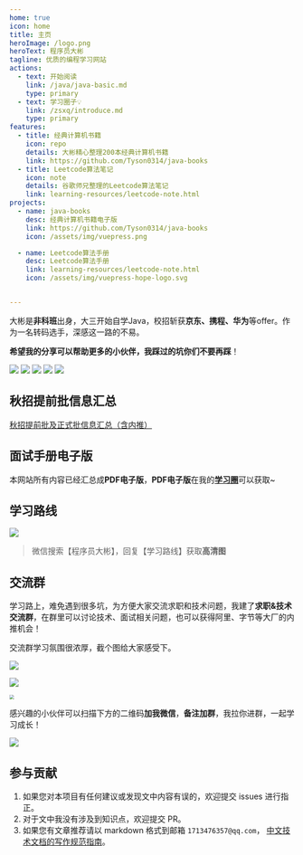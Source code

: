 ```yaml
---
home: true
icon: home
title: 主页
heroImage: /logo.png
heroText: 程序员大彬
tagline: 优质的编程学习网站
actions:
  - text: 开始阅读
    link: /java/java-basic.md
    type: primary
  - text: 学习圈子💡
    link: /zsxq/introduce.md
    type: primary
features:
  - title: 经典计算机书籍
    icon: repo
    details: 大彬精心整理200本经典计算机书籍
    link: https://github.com/Tyson0314/java-books
  - title: Leetcode算法笔记
    icon: note
    details: 谷歌师兄整理的Leetcode算法笔记
    link: learning-resources/leetcode-note.html
projects:
  - name: java-books
    desc: 经典计算机书籍电子版
    link: https://github.com/Tyson0314/java-books
    icon: /assets/img/vuepress.png

  - name: Leetcode算法手册
    desc: Leetcode算法手册
    link: learning-resources/leetcode-note.html
    icon: /assets/img/vuepress-hope-logo.svg


---
```




大彬是**非科班**出身，大三开始自学Java，校招斩获**京东、携程、华为**等offer。作为一名转码选手，深感这一路的不易。

**希望我的分享可以帮助更多的小伙伴，我踩过的坑你们不要再踩**！

[<img src="https://img.shields.io/badge/Wechat-微信交流群-success">](http://img.topjavaer.cn/img/微信群.png)
[<img src="https://img.shields.io/badge/公众号-程序员大彬-orange">](https://mp.weixin.qq.com/s?__biz=Mzg2OTY1NzY0MQ==&mid=2247488751&idx=1&sn=507e27534b6ea5f4b3771b30e1fcf57e&chksm=ce98e9a9f9ef60bfbf1370899b49181bae5247e5935714f7ad9e3d06c0028a25c0bfc34d4441#rd)
[<img src="https://img.shields.io/badge/哔哩哔哩-我是大彬呀-pink">](https://space.bilibili.com/1729916794)
[<img src="https://img.shields.io/badge/知乎-程序员大彬-blue">](https://www.zhihu.com/people/dai-shu-bin-13)
[<img src="https://img.shields.io/badge/PDF-免费计算机电子书籍-green">](https://github.com/Tyson0314/java-books)

## 秋招提前批信息汇总

[秋招提前批及正式批信息汇总（含内推）](https://docs.qq.com/sheet/DYW9ObnpobXNRTXpq?tab=BB08J2)

## 面试手册电子版

本网站所有内容已经汇总成**PDF电子版**，**PDF电子版**在我的[**学习圈**](zsxq/introduce.md)可以获取~

## 学习路线

![](http://img.topjavaer.cn/img/20220530232715.png)

> 微信搜索【程序员大彬】，回复【学习路线】获取**高清图**

## 交流群

学习路上，难免遇到很多坑，为方便大家交流求职和技术问题，我建了**求职&技术交流群**，在群里可以讨论技术、面试相关问题，也可以获得阿里、字节等大厂的内推机会！

交流群学习氛围很浓厚，截个图给大家感受下。

<img src="http://img.topjavaer.cn/img/交流群1.png"  />

![](http://img.topjavaer.cn/img/交流群2.png)

<img src="http://img.topjavaer.cn/img/交流群3.png" style="zoom: 50%;" />

感兴趣的小伙伴可以扫描下方的二维码**加我微信**，**备注加群**，我拉你进群，一起学习成长！

![](http://img.topjavaer.cn/img/微信加群.png)

## 参与贡献

1. 如果您对本项目有任何建议或发现文中内容有误的，欢迎提交 issues 进行指正。
2. 对于文中我没有涉及到知识点，欢迎提交 PR。
3. 如果您有文章推荐请以 markdown 格式到邮箱 `1713476357@qq.com`，
[中文技术文档的写作规范指南](https://github.com/ruanyf/document-style-guide)。
